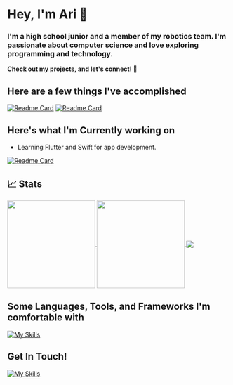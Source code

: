 # Hey, I'm Ari 🤙
### **I'm a high school junior and a member of my robotics team. I'm passionate about computer science and love exploring programming and technology.**

**Check out my projects, and let's connect! 🚀**

## Here are a few things I've accomplished
[![Readme Card](https://github-readme-stats.vercel.app/api/pin/?username=aridavidson001&repo=Jump-rope-calculator&theme=gotham&show_owner=true)](https://github.com/aridavidson001/Jump-rope-calculator)
[![Readme Card](https://github-readme-stats.vercel.app/api/pin/?username=aridavidson001&repo=4829TigerScout&theme=gotham&show_owner=true)](https://github.com/aridavidson001/4829TigerScout
)



## Here's what I'm Currently working on
- Learning Flutter and Swift for app development.

[![Readme Card](https://github-readme-stats.vercel.app/api/pin/?username=aridavidson001&repo=difficulty_calculator&theme=gotham&show_owner=true)](https://github.com/aridavidson001/difficulty_calculator)


## 📈 Stats

<a href="https://github.com/anuraghazra/github-readme-stats">
  <img height=200 align="center" src="https://github-readme-stats.vercel.app/api?username=aridavidson001&show_icons=true&theme=gotham&card_width=100&hide_title=true"/>
</a>
<a href="https://github.com/anuraghazra/github-readme-stats">
  <img height=200 align="center"src="https://github-readme-stats.vercel.app/api/wakatime?username=aridavidson001&theme=gotham"/>
</a>

<a href="https://github.com/anuraghazra/github-readme-stats">
  <img align="center" src="https://github-readme-streak-stats.herokuapp.com?user=aridavidson001&theme=gotham"/>
</a>


## Some Languages, Tools, and Frameworks I'm comfortable with
  [![My Skills](https://skillicons.dev/icons?i=py,java,html,cpp,dart,flutter,qt,react,firebase,opencv,git,gradle)](https://skillicons.dev)


## Get In Touch!
[![My Skills](https://skillicons.dev/icons?i=gmail)](https://mailto:aridavidson00@gmail.com)
<!--
**aridavidson001/aridavidson001** is a ✨ _special_ ✨ repository because its `README.md` (this file) appears on your GitHub profile.

Here are some ideas to get you started:

- 🔭 I’m currently working on ...
- 🌱 I’m currently learning ...
- 👯 I’m looking to collaborate on ...
- 🤔 I’m looking for help with ...
- 💬 Ask me about ...
- 📫 How to reach me: ...
- 😄 Pronouns: ...
- ⚡ Fun fact: ...
-->
